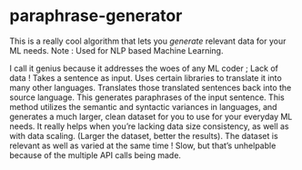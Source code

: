 # paraphrase-generator


This is a really cool algorithm that lets you *generate* relevant data for your ML needs.
Note : Used for NLP based Machine Learning.

I call it genius because it addresses the woes of any ML coder ; Lack of data ! 
Takes a sentence as input.
Uses certain libraries to translate it into many other languages.
Translates those translated sentences back into the source language.
This generates paraphrases of the input sentence. 
This method utilizes the semantic and syntactic variances in languages,  and generates a much larger, clean dataset for you to use for your everyday ML needs. 
It really helps when you’re lacking data size consistency, as well as with data scaling. (Larger the dataset, better the results). The dataset is relevant as well as varied
at the same time ! Slow, but that’s unhelpable because of the multiple API calls being made.


